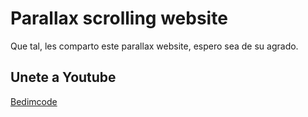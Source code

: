 # Parallax scrolling website

Que tal, les comparto este parallax website, espero sea de su agrado.

## Unete a Youtube
[Bedimcode](https://www.youtube.com/c/Bedimcode)
